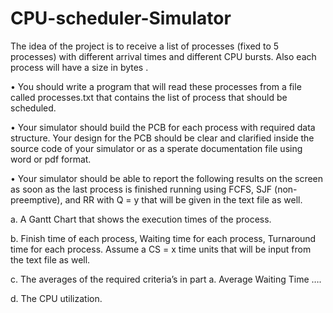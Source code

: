 # CPU-scheduler-Simulator
 The idea of the project is to receive a list of processes (fixed to 5 processes) with
different arrival times and different CPU bursts. Also each process will have a size in
bytes .

• You should write a program that will read these processes from a file called
processes.txt that contains the list of process that should be scheduled.

• Your simulator should build the PCB for each process with required data structure.
Your design for the PCB should be clear and clarified inside the source code of your
simulator or as a sperate documentation file using word or pdf format.

• Your simulator should be able to report the following results on the screen as soon
as the last process is finished running using FCFS, SJF (non-preemptive), and RR with
Q = y that will be given in the text file as well.

a.  A Gantt Chart that shows the execution times of the process.

b.  Finish time of each process, Waiting time for each process, Turnaround time
for each process. Assume a CS = x time units that will be input from the text file as
well.

c.  The averages of the required criteria’s in part a. Average Waiting Time ….

d.  The CPU utilization.
